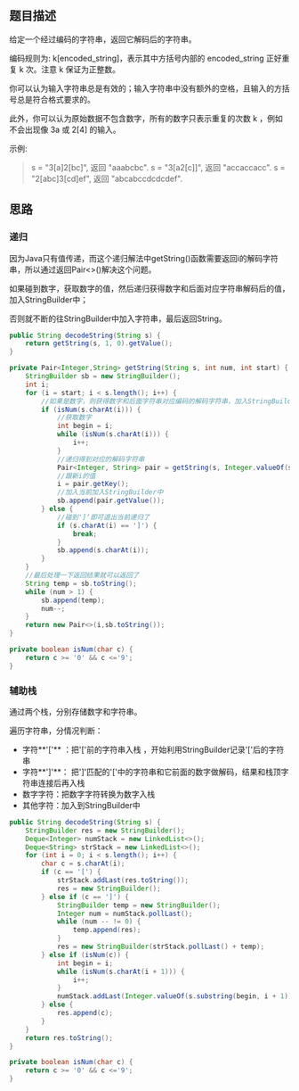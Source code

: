## 题目描述

给定一个经过编码的字符串，返回它解码后的字符串。

编码规则为: k[encoded_string]，表示其中方括号内部的 encoded_string 正好重复 k 次。注意 k 保证为正整数。

你可以认为输入字符串总是有效的；输入字符串中没有额外的空格，且输入的方括号总是符合格式要求的。

此外，你可以认为原始数据不包含数字，所有的数字只表示重复的次数 k ，例如不会出现像 3a 或 2[4] 的输入。

示例:

> s = "3[a]2[bc]", 返回 "aaabcbc".
> s = "3[a2[c]]", 返回 "accaccacc".
> s = "2[abc]3[cd]ef", 返回 "abcabccdcdcdef".

## 思路

### 递归

因为Java只有值传递，而这个递归解法中getString()函数需要返回i的解码字符串，所以通过返回Pair<>()解决这个问题。

如果碰到数字，获取数字的值，然后递归获得数字和后面对应字符串解码后的值，加入StringBuilder中；

否则就不断的往StringBuilder中加入字符串，最后返回String。

```java
public String decodeString(String s) {
    return getString(s, 1, 0).getValue();
}

private Pair<Integer,String> getString(String s, int num, int start) {
    StringBuilder sb = new StringBuilder();
    int i;
    for (i = start; i < s.length(); i++) {
        //如果是数字，则获得数字和后面字符串对应编码的解码字符串，加入StringBuilder中
        if (isNum(s.charAt(i))) {
            //获取数字
            int begin = i;
            while (isNum(s.charAt(i))) {
                i++;
            }
            //递归得到对应的解码字符串
            Pair<Integer, String> pair = getString(s, Integer.valueOf(s.substring(begin, i)), i + 1);
            //跟新i的值
            i = pair.getKey();
            //加入当前加入StringBuilder中
            sb.append(pair.getValue());
        } else {
            //碰到']‘即可退出当前递归了
            if (s.charAt(i) == ']') {
                break;
            }
            sb.append(s.charAt(i));
        }
    }
    //最后处理一下返回结果就可以返回了
    String temp = sb.toString();
    while (num > 1) {
        sb.append(temp);
        num--;
    }
    return new Pair<>(i,sb.toString());
}

private boolean isNum(char c) {
    return c >= '0' && c <='9';
}
```

### 辅助栈

通过两个栈，分别存储数字和字符串。

遍历字符串，分情况判断：

- 字符**'['** ：把'['前的字符串入栈 ，开始利用StringBuilder记录'['后的字符串
- 字符**']'**： 把']'匹配的'['中的字符串和它前面的数字做解码，结果和栈顶字符串连接后再入栈
- 数字字符：把数字字符转换为数字入栈
- 其他字符：加入到StringBuilder中

```java
public String decodeString(String s) {
    StringBuilder res = new StringBuilder();
    Deque<Integer> numStack = new LinkedList<>();
    Deque<String> strStack = new LinkedList<>();
    for (int i = 0; i < s.length(); i++) {
        char c = s.charAt(i);
        if (c == '[') {
            strStack.addLast(res.toString());
            res = new StringBuilder();
        } else if (c == ']') {
            StringBuilder temp = new StringBuilder();
            Integer num = numStack.pollLast();
            while (num -- != 0) {
                temp.append(res);
            }
            res = new StringBuilder(strStack.pollLast() + temp);
        } else if (isNum(c)) {
            int begin = i;
            while (isNum(s.charAt(i + 1))) {
                i++;   
            }
            numStack.addLast(Integer.valueOf(s.substring(begin, i + 1)));
        } else {
            res.append(c);
        }
    }
    return res.toString();
}

private boolean isNum(char c) {
    return c >= '0' && c <='9';
}
```